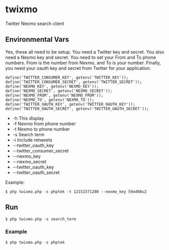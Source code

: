 twixmo
======

Twitter Nexmo search client

## Environmental Vars

Yes, these all need to be setup.  You need a Twitter key and secret.  You also need a Nexmo key and secret.  You need
to set your From and To phone numbers.  From is the number from Nexmo, and To is your number.  Finally, you need your
oauth key and secret from Twitter for your application.

    define('TWITTER_CONSUMER_KEY', getenv('TWITTER_KEY'));
    define('TWITTER_CONSUMER_SECRET', getenv('TWITTER_SECRET'));
    define('NEXMO_KEY', getenv('NEXMO_KEY'));
    define('NEXMO_SECRET', getenv('NEXMO_SECRET'));
    define('NEXMO_FROM', getenv('NEXMO_FROM'));
    define('NEXMO_TO', getenv('NEXMO_TO'));
    define('TWITTER_OAUTH_KEY', getenv('TWITTER_OAUTH_KEY'));
    define('TWITTER_OAUTH_SECRET', getenv('TWITTER_OAUTH_SECRET'));


* -h  This display
* -f  Nexmo from phone number
* -t  Nexmo to phone number
* -s  Search term
* -i  Include retweets
* --twitter_oauth_key <key>
* --twitter_consumer_secret <key>
* --nexmo_key <key>
* --nexmo_secret <key>
* --twitter_oauth_key <key>
* --twitter_oauth_secret <key>

Example:

    $ php twixmo.php -s phptek -t 12152371280 --nexmo_key 59od68u2
    
## Run

    $ php twixmo.php -s search_term

### Example

    $ php twixmo.php -s phptek
